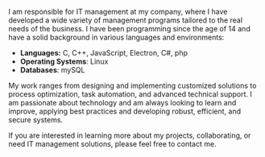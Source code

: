 I am responsible for IT management at my company, where I have developed a wide variety of management programs tailored to the real needs of the business. I have been programming since the age of 14 and have a solid background in various languages and environments:

- **Languages:** C, C++, JavaScript, Electron, C#, php
- **Operating Systems**: Linux
- **Databases**: mySQL

My work ranges from designing and implementing customized solutions to process optimization, task automation, and advanced technical support. I am passionate about technology and am always looking to learn and improve, applying best practices and developing robust, efficient, and secure systems.

If you are interested in learning more about my projects, collaborating, or need IT management solutions, please feel free to contact me.
